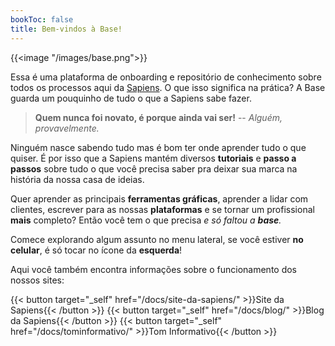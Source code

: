 ```yaml
---
bookToc: false
title: Bem-vindos à Base!
---
```

{{<image "/images/base.png">}}

Essa é uma plataforma de onboarding e repositório de conhecimento sobre todos os processos aqui da [Sapiens](https://www.instagram.com/sapienstj). O que isso significa na prática? A Base guarda um pouquinho de tudo o que a Sapiens sabe fazer.

> **Quem nunca foi novato, é porque ainda vai ser!**
>  -- *Alguém, provavelmente.*

Ninguém nasce sabendo tudo mas é bom ter onde aprender tudo o que quiser. É por isso que a Sapiens mantém diversos **tutoriais** e **passo a passos** sobre tudo o que você precisa saber pra deixar sua marca na história da nossa casa de ideias.

Quer aprender as principais **ferramentas gráficas**, aprender a lidar com clientes, escrever para as nossas **plataformas** e se tornar um profissional **mais** completo? Então você tem o que precisa *e só faltou a **base**.*

Comece explorando algum assunto no menu lateral, se você estiver **no celular**, é só tocar no ícone da **esquerda**!

Aqui você também encontra informações sobre o funcionamento dos nossos sites:

{{< button target="_self" href="/docs/site-da-sapiens/" >}}Site da Sapiens{{< /button >}} {{< button target="_self" href="/docs/blog/" >}}Blog da Sapiens{{< /button >}} {{< button target="_self" href="/docs/tominformativo/" >}}Tom Informativo{{< /button >}}


